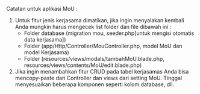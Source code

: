 Catatan untuk aplikasi MoU :
1. Untuk fitur jenis kerjasama dimatikan, jika ingin menyalakan kembali Anda mungkin harus mengecek list folder dan file dibawah ini :
	- Folder database (migration mou, seeder.php[untuk mengisi otomatis data kerjasama])
	- Folder (app/Http/Controller/MouController.php, model MoU dan model Kerjasama)
	- Folder (resources/views/modals/tambahMoU.blade.php, resources/views/contents/MoU/edit.blade.php)
2. Jika ingin menambahkan fitur CRUD pada tabel kerjasamas Anda bisa mencopy-paste dari Controller dan views dari setting MoU. Tinggal menyesuaikan beberapa komponen seperti kolom database, dll.